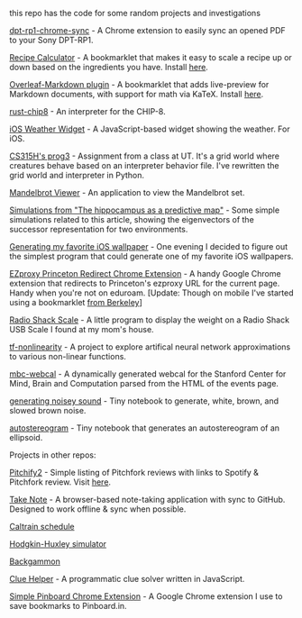this repo has the code for some random projects and investigations

[dpt-rp1-chrome-sync](dpt-rp1-chrome-sync) - A Chrome extension to easily sync an opened PDF to your Sony DPT-RP1.

[Recipe Calculator](recipe-calculator) - A bookmarklet that makes it easy to scale a recipe up or down based on the ingredients you have. Install [here](http://carlos.correa.me/rnd/recipe-calculator/).

[Overleaf-Markdown plugin](overleaf-markdown) - A bookmarklet that adds live-preview for Markdown documents, with support for math via KaTeX. Install [here](http://carlos.correa.me/rnd/overleaf-markdown/).

[rust-chip8](rust-chip8) - An interpreter for the CHIP-8.

[iOS Weather Widget](weather-widget) - A JavaScript-based widget showing the weather. For iOS.

[CS315H's prog3](cs315h-prog3) - Assignment from a class at UT. It's a grid world where creatures behave based on an interpreter behavior file. I've rewritten the grid world and interpreter in Python.

[Mandelbrot Viewer](brot) - An application to view the Mandelbrot set.

[Simulations from "The hippocampus as a predictive map"](hippocampus-predictive-map) - Some simple simulations related to this article, showing the eigenvectors of the successor representation for two environments.

[Generating my favorite iOS wallpaper](generate-favorite-wallpaper) - One evening I decided to figure out the simplest program that could generate one of my favorite iOS wallpapers.

[EZproxy Princeton Redirect Chrome Extension](ezproxy-redirect) - A handy Google Chrome extension that redirects to Princeton's ezproxy URL for the current page. Handy when you're not on eduroam. [Update: Though on mobile I've started using a bookmarklet [from Berkeley](https://guides.lib.berkeley.edu/ezproxy/browser-bookmarklet)]

[Radio Shack Scale](radio-shack-scale) - A little program to display the weight on a Radio Shack USB Scale I found at my mom's house.

[tf-nonlinearity](tf-nonlinearity) - A project to explore artifical neural network approximations to various non-linear functions.

[mbc-webcal](mbc-webcal) - A dynamically generated webcal for the Stanford Center for Mind, Brain and Computation parsed from the HTML of the events page.

[generating noisey sound](sound) - Tiny notebook to generate, white, brown, and slowed brown noise.

[autostereogram](autostereogram) - Tiny notebook that generates an autostereogram of an ellipsoid.


Projects in other repos:

[Pitchify2](https://github.com/cgc/pitchify2) - Simple listing of Pitchfork reviews with links to Spotify & Pitchfork review. Visit [here](http://carlos.correa.me/pitchify2/reviews/).

[Take Note](https://github.com/cgc/take-note) - A browser-based note-taking application with sync to GitHub. Designed to work offline & sync when possible.

[Caltrain schedule](http://carlos.correa.me/caltrain-leave-when/)

[Hodgkin-Huxley simulator](http://carlos.correa.me/hhsim/)

[Backgammon](http://carlos.correa.me/gammon/)

[Clue Helper](https://github.com/cgc/clue-helper) - A programmatic clue solver written in JavaScript.

[Simple Pinboard Chrome Extension](https://github.com/cgc/pinboard-chrome) - A Google Chrome extension I use to save bookmarks to Pinboard.in.
